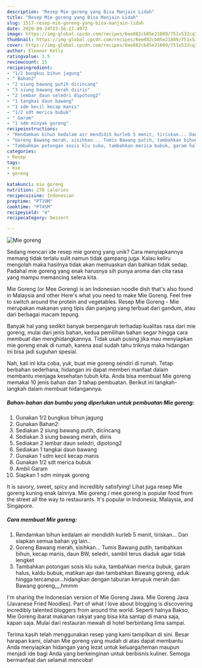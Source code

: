 ```yaml
---
description: "Resep Mie goreng yang Bisa Manjain Lidah"
title: "Resep Mie goreng yang Bisa Manjain Lidah"
slug: 1517-resep-mie-goreng-yang-bisa-manjain-lidah
date: 2020-09-24T23:56:17.497Z
image: https://img-global.cpcdn.com/recipes/6ee882cb85e21089/751x532cq70/mie-goreng-foto-resep-utama.jpg
thumbnail: https://img-global.cpcdn.com/recipes/6ee882cb85e21089/751x532cq70/mie-goreng-foto-resep-utama.jpg
cover: https://img-global.cpcdn.com/recipes/6ee882cb85e21089/751x532cq70/mie-goreng-foto-resep-utama.jpg
author: Eleanor Kelly
ratingvalue: 3.5
reviewcount: 15
recipeingredient:
- "1/2 bungkus bihun jagung"
- " Bahan2"
- "2 siung bawang putih dicincang"
- "3 siung bawang merah diiris"
- "2 lembar daun seledri dipotong2"
- "1 tangkai daun bawang"
- "1 sdm kecil kecap manis"
- "1/2 sdt merica bubuk"
- " Garam"
- "1 sdm minyak goreng"
recipeinstructions:
- "Rendamkan bihun kedalam air mendidih kurleb 5 menit, tiriskan... Dan siapkan semua bahan yg lain.."
- "Goreng Bawang merah, sisihkan... Tumis Bawang putih, tambahkan bihun, kecap manis, daun BW, seledri, sambil terus diaduk agar tidak lengket"
- "Tambahkan potongan sosis klu suka, tambahkan merica bubuk, garam halus, kaldu bubuk, matikan api dan tambahkan Bawang goreng, aduk hingga tercampur...hidangkan dengan taburan kerupuk merah dan Bawang goreng,,,,hmmm"
categories:
- Resep
tags:
- mie
- goreng

katakunci: mie goreng 
nutrition: 278 calories
recipecuisine: Indonesian
preptime: "PT19M"
cooktime: "PT45M"
recipeyield: "4"
recipecategory: Dessert

---
```



![Mie goreng](https://img-global.cpcdn.com/recipes/6ee882cb85e21089/751x532cq70/mie-goreng-foto-resep-utama.jpg)

Sedang mencari ide resep mie goreng yang unik? Cara menyiapkannya memang tidak terlalu sulit namun tidak gampang juga. Kalau keliru mengolah maka hasilnya tidak akan memuaskan dan bahkan tidak sedap. Padahal mie goreng yang enak harusnya sih punya aroma dan cita rasa yang mampu memancing selera kita.

Mie Goreng (or Mee Goreng) is an Indonesian noodle dish that&#39;s also found in Malaysia and other Here&#39;s what you need to make Mie Goreng. Feel free to switch around the protein and vegetables. Resep Mie Goreng - Mie merupakan makanan yang tipis dan panjang yang terbuat dari gandum, atau dari berbagai macam tepung.

Banyak hal yang sedikit banyak berpengaruh terhadap kualitas rasa dari mie goreng, mulai dari jenis bahan, kedua pemilihan bahan segar hingga cara membuat dan menghidangkannya. Tidak usah pusing jika mau menyiapkan mie goreng enak di rumah, karena asal sudah tahu triknya maka hidangan ini bisa jadi suguhan spesial.


Nah, kali ini kita coba, yuk, buat mie goreng sendiri di rumah. Tetap berbahan sederhana, hidangan ini dapat memberi manfaat dalam membantu menjaga kesehatan tubuh kita. Anda bisa membuat Mie goreng memakai 10 jenis bahan dan 3 tahap pembuatan. Berikut ini langkah-langkah dalam membuat hidangannya.

<!--inarticleads1-->

##### Bahan-bahan dan bumbu yang diperlukan untuk pembuatan Mie goreng:

1. Gunakan 1/2 bungkus bihun jagung
1. Gunakan  Bahan2:
1. Sediakan 2 siung bawang putih, dicincang
1. Sediakan 3 siung bawang merah, diiris
1. Sediakan 2 lembar daun seledri, dipotong2
1. Sediakan 1 tangkai daun bawang
1. Gunakan 1 sdm kecil kecap manis
1. Gunakan 1/2 sdt merica bubuk
1. Ambil  Garam
1. Siapkan 1 sdm minyak goreng


It is savory, sweet, spicy and incredibly satisfying! Lihat juga resep Mie goreng kuning enak lainnya. Mie goreng / mee goreng is popular food from the street all the way to restaurants. It&#39;s popular in Indonesia, Malaysia, and Singapore. 

<!--inarticleads2-->

##### Cara membuat Mie goreng:

1. Rendamkan bihun kedalam air mendidih kurleb 5 menit, tiriskan... Dan siapkan semua bahan yg lain..
1. Goreng Bawang merah, sisihkan... Tumis Bawang putih, tambahkan bihun, kecap manis, daun BW, seledri, sambil terus diaduk agar tidak lengket
1. Tambahkan potongan sosis klu suka, tambahkan merica bubuk, garam halus, kaldu bubuk, matikan api dan tambahkan Bawang goreng, aduk hingga tercampur...hidangkan dengan taburan kerupuk merah dan Bawang goreng,,,,hmmm


I&#39;m sharing the Indonesian version of Mie Goreng Jawa. Mie Goreng Java (Javanese Fried Noodles). Part of what I love about blogging is discovering incredibly talented bloggers from around the world. Seperti halnya Bakso, Mie Goreng ibarat makanan rakyat yang bisa kita santap di mana saja, kapan saja. Mulai dari restauran mewah di hotel berbintang lima sampai. 

Terima kasih telah menggunakan resep yang kami tampilkan di sini. Besar harapan kami, olahan Mie goreng yang mudah di atas dapat membantu Anda menyiapkan hidangan yang lezat untuk keluarga/teman maupun menjadi ide bagi Anda yang berkeinginan untuk berbisnis kuliner. Semoga bermanfaat dan selamat mencoba!
